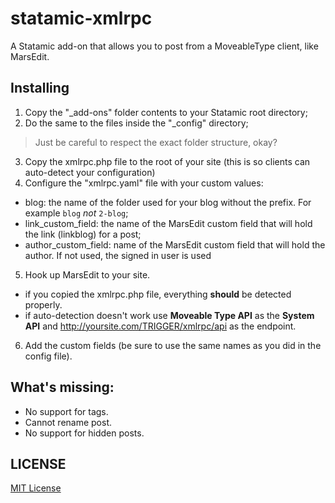statamic-xmlrpc
===============

A Statamic add-on that allows you to post from a MoveableType client, like MarsEdit.

## Installing
1. Copy the "_add-ons" folder contents to your Statamic root directory;
2. Do the same to the files inside the "_config" directory;
  > Just be careful to respect the exact folder structure, okay?
3. Copy the xmlrpc.php file to the root of your site (this is so clients can auto-detect your configuration)
4. Configure the "xmlrpc.yaml" file with your custom values:
  * blog: the name of the folder used for your blog without the prefix. For example `blog` *not* `2-blog`;
  * link_custom_field: the name of the MarsEdit custom field that will hold the link (linkblog) for a post;
  * author_custom_field: name of the MarsEdit custom field that will hold the author. If not used, the signed in user is used
5. Hook up MarsEdit to your site.
  * if you copied the xmlrpc.php file, everything **should** be detected properly.
  * if auto-detection doesn't work use **Moveable Type API** as the **System API** and http://yoursite.com/TRIGGER/xmlrpc/api as the endpoint.
6. Add the custom fields (be sure to use the same names as you did in the config file).

## What's missing:

* No support for tags.
* Cannot rename post.
* No support for hidden posts.

## LICENSE

[MIT License](http://emd.mit-license.org)